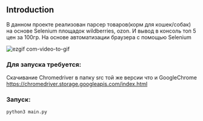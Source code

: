 ## Introduction

В данном проекте реализован парсер товаров(корм для кошек/собак) на основе Selenium площадок wildberries, ozon. И вывод в консоль топ 5 цен за 100гр.
На основе автоматизации браузера с помощью Selenium

![ezgif com-video-to-gif](https://github.com/Zonanada/parse_marketplace/assets/56389088/4848c189-953b-4c1d-8276-cfcb5ab59c2b)

### Для запуска требуется:
Скачивание Chromedriver в папку src той же версии что и GoogleChrome
https://chromedriver.storage.googleapis.com/index.html

### Запуск:

```
python3 main.py

```

